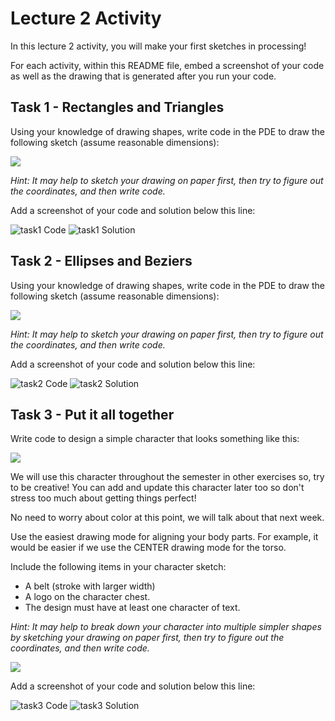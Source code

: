 # Lecture 2 Activity

In this lecture 2 activity, you will make your first sketches in processing!

For each activity, within this README file, embed a screenshot of your code as well as the drawing that is generated after you run your code.

## Task 1 - Rectangles and Triangles

Using your knowledge of drawing shapes, write code in the PDE to draw the following sketch (assume reasonable dimensions):

![](img1.png)

*Hint: It may help to sketch your drawing on paper first, then try to figure out the coordinates, and then write code.*

Add a screenshot of your code and solution below this line:

![task1 Code](./task1_code.PNG)
![task1 Solution](./task1_drawing.png)

## Task 2 - Ellipses and Beziers

Using your knowledge of drawing shapes, write code in the PDE to draw the following sketch (assume reasonable dimensions):

![](img2.png)

*Hint: It may help to sketch your drawing on paper first, then try to figure out the coordinates, and then write code.*

Add a screenshot of your code and solution below this line:

![task2 Code](./task2_code.PNG)
![task2 Solution](./task2_drawing.png)
## Task 3 - Put it all together

Write code to design a simple character that looks something like this:

![](img3.png)

We will use this character throughout the semester in other exercises
so, try to be creative! 
You can add and update this character later too so don't stress too much about getting things perfect! 

No need to worry about color at this point, we will talk about that next week.

Use the easiest drawing mode for aligning your body parts. 
For example, it would be easier if we use the CENTER drawing mode for the torso.

Include the following items in your character sketch:
- A belt (stroke with larger width)
- A logo on the character chest. 
- The design must have at least one character of text.

*Hint: It may help to break down your character into multiple simpler shapes by sketching your drawing on paper first, then try to figure out the coordinates, and then write code.*

![](img1.png)

Add a screenshot of your code and solution below this line:

![task3 Code](./task3_code.PNG)
![task3 Solution](./task3_drawing.PNG)
